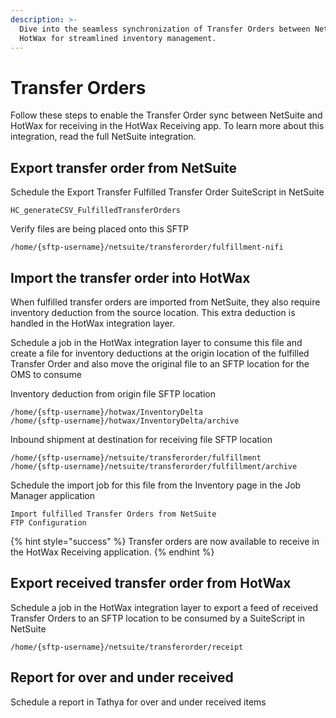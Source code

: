 ```yaml
---
description: >-
  Dive into the seamless synchronization of Transfer Orders between NetSuite and
  HotWax for streamlined inventory management.
---
```


# Transfer Orders

Follow these steps to enable the Transfer Order sync between NetSuite and HotWax for receiving in the HotWax Receiving app. To learn more about this integration, read the full NetSuite integration.

## Export transfer order from NetSuite

Schedule the Export Transfer Fulfilled Transfer Order SuiteScript in NetSuite

```
HC_generateCSV_FulfilledTransferOrders
```

Verify files are being placed onto this SFTP

```
/home/{sftp-username}/netsuite/transferorder/fulfillment-nifi
```

## Import the transfer order into HotWax

When fulfilled transfer orders are imported from NetSuite, they also require inventory deduction from the source location. This extra deduction is handled in the HotWax integration layer.

Schedule a job in the HotWax integration layer to consume this file and create a file for inventory deductions at the origin location of the fulfilled Transfer Order and also move the original file to an SFTP location for the OMS to consume

Inventory deduction from origin file SFTP location

```
/home/{sftp-username}/hotwax/InventoryDelta
/home/{sftp-username}/hotwax/InventoryDelta/archive
```

Inbound shipment at destination for receiving file SFTP location

```
/home/{sftp-username}/netsuite/transferorder/fulfillment
/home/{sftp-username}/netsuite/transferorder/fulfillment/archive
```

Schedule the import job for this file from the Inventory page in the Job Manager application

```
Import fulfilled Transfer Orders from NetSuite
FTP Configuration
```

{% hint style="success" %}
Transfer orders are now available to receive in the HotWax Receiving application.
{% endhint %}

## Export received transfer order from HotWax

Schedule a job in the HotWax integration layer to export a feed of received Transfer Orders to an SFTP location to be consumed by a SuiteScript in NetSuite

```
/home/{sftp-username}/netsuite/transferorder/receipt
```

## Report for over and under received

Schedule a report in Tathya for over and under received items
